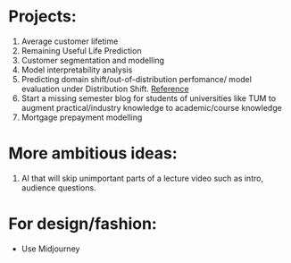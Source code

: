 # Projects:
1. Average customer lifetime
2. Remaining Useful Life Prediction
3. Customer segmentation and modelling
4. Model interpretability analysis
5. Predicting domain shift/out-of-distribution perfomance/ model evaluation under Distribution Shift. [Reference](https://github.com/continuousml/Awesome-Out-Of-Distribution-Detection)  
6. Start a missing semester blog for students of universities like TUM to augment practical/industry knowledge to academic/course knowledge 
7. Mortgage prepayment modelling

# More ambitious ideas:
1. AI that will skip unimportant parts of a lecture video such as intro, audience questions. 

# For design/fashion:
- Use Midjourney
